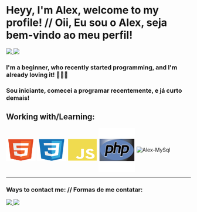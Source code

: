 # Heyy, I'm Alex, welcome to my profile! // Oii, Eu sou o Alex, seja bem-vindo ao meu perfil!


<div>
  <a href="https://github.com/Alex-Martins12">
      <img height="140em" src="https://github-readme-stats-alex-martins12.vercel.app/api?username=Alex-Martins12&hide=contribs&count_private=true&show_icons=true&theme=tokyonight"/>
      <img height="140em" src="https://github-readme-stats-alex-martins12.vercel.app/api/top-langs/?username=Alex-Martins12&langs_count=10&layout=compact&theme=tokyonight&count_private=true"/>
  </a>   
</div>
<h3>I'm a beginner, who recently started programming, and I'm already loving it! 👨‍💻😄</h3>
<h3>Sou iniciante, comecei a programar recentemente, e já curto demais!</h3>

<h2>Working with/Learning:</h2>
<div style="display: inline_block">
  <img align="center" alt="Alex-HTML" height="60" width="80" src="https://raw.githubusercontent.com/devicons/devicon/master/icons/html5/html5-original.svg">
  <img align="center" alt="Alex-CSS" height="60" width="80" src="https://raw.githubusercontent.com/devicons/devicon/master/icons/css3/css3-original.svg">
  <img align="center" alt="Alex-Js" height="60" width="80" src="https://raw.githubusercontent.com/devicons/devicon/master/icons/javascript/javascript-plain.svg">
  <img align="center" alt="Alex-Php" height="120" width="100" src="https://raw.githubusercontent.com/devicons/devicon/master/icons/php/php-original.svg">
  <img align="center" alt="Alex-MySql" height="120" width="140" src="https://waresoft.com.br/wp-content/uploads/2021/04/MySQL_Logo_600x600.png">
</div>

<hr>
<h3>Ways to contact me: // Formas de me contatar:</h3>
<div>
  <a href="mailto:alexoscarmartins1211@gmail.com">
    <img src="https://img.shields.io/badge/-Gmail-%23333?style=for-the-badge&logo=gmail&logoColor=white" target="_blank">
  </a>
  <a href="https://www.instagram.com/alex.martins121/" target="_blank">
    <img src="https://img.shields.io/badge/-Instagram-%23E4405F?style=for-the-badge&logo=instagram&logoColor=white" target="_blank">
  </a>
</div> 
